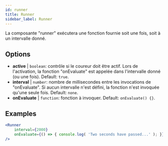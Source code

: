 ```yaml
---
id: runner 
title: Runner
sidebar_label: Runner
---
```


La composante "runner" exécutera une fonction fournie soit une fois, soit à un intervalle donné.

## Options

* __active__ | `boolean`: contrôle si le coureur doit être actif. Lors de l'activation, la fonction "onEvaluate" est appelée dans l'intervalle donné (ou une fois). Default: `true`.
* __interval__ | `number`: nombre de millisecondes entre les invocations de "onEvaluate". Si aucun intervalle n'est défini, la fonction n'est invoquée qu'une seule fois. Default: `none`.
* __onEvaluate__ | `function`: fonction à invoquer. Default: `onEvaluate() {}`.


## Examples

```jsx live
<Runner
    interval={2000}
    onEvaluate={() => { console.log( 'Two seconds have passed...' ); }}
/>
```



